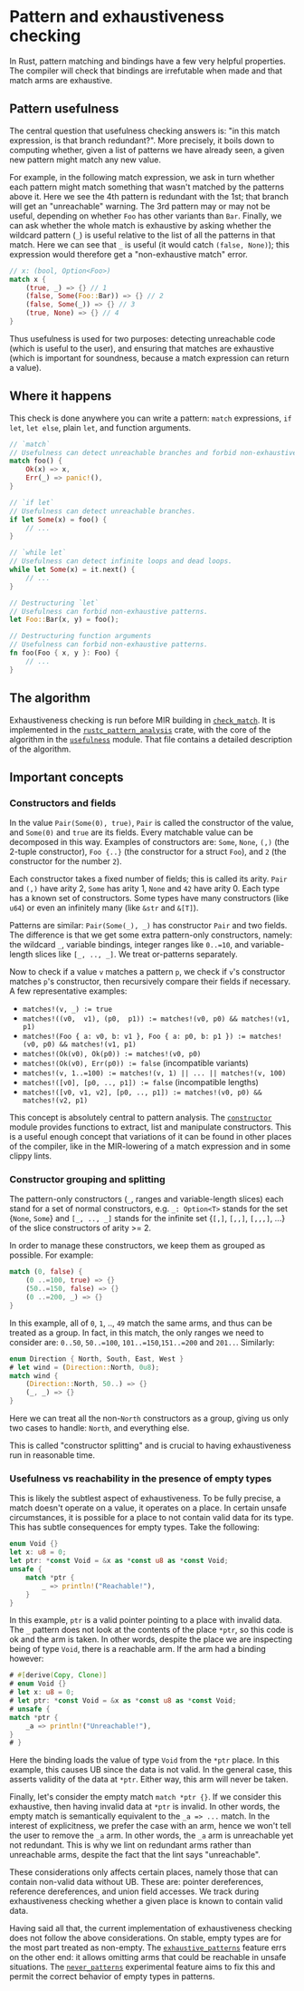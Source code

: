# Pattern and exhaustiveness checking

In Rust, pattern matching and bindings have a few very helpful properties. The
compiler will check that bindings are irrefutable when made and that match arms
are exhaustive.

## Pattern usefulness

The central question that usefulness checking answers is:
"in this match expression, is that branch redundant?".
More precisely, it boils down to computing whether,
given a list of patterns we have already seen,
a given new pattern might match any new value.

For example, in the following match expression,
we ask in turn whether each pattern might match something
that wasn't matched by the patterns above it.
Here we see the 4th pattern is redundant with the 1st;
that branch will get an "unreachable" warning.
The 3rd pattern may or may not be useful,
depending on whether `Foo` has other variants than `Bar`.
Finally, we can ask whether the whole match is exhaustive
by asking whether the wildcard pattern (`_`)
is useful relative to the list of all the patterns in that match.
Here we can see that `_` is useful (it would catch `(false, None)`);
this expression would therefore get a "non-exhaustive match" error.

```rust
// x: (bool, Option<Foo>)
match x {
    (true, _) => {} // 1
    (false, Some(Foo::Bar)) => {} // 2
    (false, Some(_)) => {} // 3
    (true, None) => {} // 4
}
```

Thus usefulness is used for two purposes:
detecting unreachable code (which is useful to the user),
and ensuring that matches are exhaustive (which is important for soundness,
because a match expression can return a value).

## Where it happens

This check is done anywhere you can write a pattern: `match` expressions, `if let`, `let else`,
plain `let`, and function arguments.

```rust
// `match`
// Usefulness can detect unreachable branches and forbid non-exhaustive matches.
match foo() {
    Ok(x) => x,
    Err(_) => panic!(),
}

// `if let`
// Usefulness can detect unreachable branches.
if let Some(x) = foo() {
    // ...
}

// `while let`
// Usefulness can detect infinite loops and dead loops.
while let Some(x) = it.next() {
    // ...
}

// Destructuring `let`
// Usefulness can forbid non-exhaustive patterns.
let Foo::Bar(x, y) = foo();

// Destructuring function arguments
// Usefulness can forbid non-exhaustive patterns.
fn foo(Foo { x, y }: Foo) {
    // ...
}
```

## The algorithm

Exhaustiveness checking is run before MIR building in [`check_match`].
It is implemented in the [`rustc_pattern_analysis`] crate,
with the core of the algorithm in the [`usefulness`] module.
That file contains a detailed description of the algorithm.

## Important concepts

### Constructors and fields

In the value `Pair(Some(0), true)`, `Pair` is called the constructor of the value, and `Some(0)` and
`true` are its fields. Every matchable value can be decomposed in this way. Examples of
constructors are: `Some`, `None`, `(,)` (the 2-tuple constructor), `Foo {..}` (the constructor for
a struct `Foo`), and `2` (the constructor for the number `2`).

Each constructor takes a fixed number of fields; this is called its arity. `Pair` and `(,)` have
arity 2, `Some` has arity 1, `None` and `42` have arity 0. Each type has a known set of
constructors. Some types have many constructors (like `u64`) or even an infinitely many (like `&str`
and `&[T]`).

Patterns are similar: `Pair(Some(_), _)` has constructor `Pair` and two fields. The difference is
that we get some extra pattern-only constructors, namely: the wildcard `_`, variable bindings,
integer ranges like `0..=10`, and variable-length slices like `[_, .., _]`. We treat or-patterns
separately.

Now to check if a value `v` matches a pattern `p`, we check if `v`'s constructor matches `p`'s
constructor, then recursively compare their fields if necessary. A few representative examples:

- `matches!(v, _) := true`
- `matches!((v0,  v1), (p0,  p1)) := matches!(v0, p0) && matches!(v1, p1)`
- `matches!(Foo { a: v0, b: v1 }, Foo { a: p0, b: p1 }) := matches!(v0, p0) && matches!(v1, p1)`
- `matches!(Ok(v0), Ok(p0)) := matches!(v0, p0)`
- `matches!(Ok(v0), Err(p0)) := false` (incompatible variants)
- `matches!(v, 1..=100) := matches!(v, 1) || ... || matches!(v, 100)`
- `matches!([v0], [p0, .., p1]) := false` (incompatible lengths)
- `matches!([v0, v1, v2], [p0, .., p1]) := matches!(v0, p0) && matches!(v2, p1)`

This concept is absolutely central to pattern analysis. The [`constructor`] module provides
functions to extract, list and manipulate constructors. This is a useful enough concept that
variations of it can be found in other places of the compiler, like in the MIR-lowering of a match
expression and in some clippy lints.

### Constructor grouping and splitting

The pattern-only constructors (`_`, ranges and variable-length slices) each stand for a set of
normal constructors, e.g. `_: Option<T>` stands for the set {`None`, `Some`} and `[_, .., _]` stands
for the infinite set {`[,]`, `[,,]`, `[,,,]`, ...} of the slice constructors of arity >= 2.

In order to manage these constructors, we keep them as grouped as possible. For example:

```rust
match (0, false) {
    (0 ..=100, true) => {}
    (50..=150, false) => {}
    (0 ..=200, _) => {}
}
```

In this example, all of `0`, `1`, .., `49` match the same arms, and thus can be treated as a group.
In fact, in this match, the only ranges we need to consider are: `0..50`, `50..=100`,
`101..=150`,`151..=200` and `201..`. Similarly:

```rust
enum Direction { North, South, East, West }
# let wind = (Direction::North, 0u8);
match wind {
    (Direction::North, 50..) => {}
    (_, _) => {}
}
```

Here we can treat all the non-`North` constructors as a group, giving us only two cases to handle:
`North`, and everything else.

This is called "constructor splitting" and is crucial to having exhaustiveness run in reasonable
time.

### Usefulness vs reachability in the presence of empty types

This is likely the subtlest aspect of exhaustiveness. To be fully precise, a match doesn't operate
on a value, it operates on a place. In certain unsafe circumstances, it is possible for a place to
not contain valid data for its type. This has subtle consequences for empty types. Take the
following:

```rust
enum Void {}
let x: u8 = 0;
let ptr: *const Void = &x as *const u8 as *const Void;
unsafe {
    match *ptr {
        _ => println!("Reachable!"),
    }
}
```

In this example, `ptr` is a valid pointer pointing to a place with invalid data. The `_` pattern
does not look at the contents of the place `*ptr`, so this code is ok and the arm is taken. In other
words, despite the place we are inspecting being of type `Void`, there is a reachable arm. If the
arm had a binding however:

```rust
# #[derive(Copy, Clone)]
# enum Void {}
# let x: u8 = 0;
# let ptr: *const Void = &x as *const u8 as *const Void;
# unsafe {
match *ptr {
    _a => println!("Unreachable!"),
}
# }
```

Here the binding loads the value of type `Void` from the `*ptr` place. In this example, this causes
UB since the data is not valid. In the general case, this asserts validity of the data at `*ptr`.
Either way, this arm will never be taken.

Finally, let's consider the empty match `match *ptr {}`. If we consider this exhaustive, then
having invalid data at `*ptr` is invalid. In other words, the empty match is semantically
equivalent to the `_a => ...` match. In the interest of explicitness, we prefer the case with an
arm, hence we won't tell the user to remove the `_a` arm. In other words, the `_a` arm is
unreachable yet not redundant. This is why we lint on redundant arms rather than unreachable
arms, despite the fact that the lint says "unreachable".

These considerations only affects certain places, namely those that can contain non-valid data
without UB. These are: pointer dereferences, reference dereferences, and union field accesses. We
track during exhaustiveness checking whether a given place is known to contain valid data.

Having said all that, the current implementation of exhaustiveness checking does not follow the
above considerations. On stable, empty types are for the most part treated as non-empty. The
[`exhaustive_patterns`] feature errs on the other end: it allows omitting arms that could be
reachable in unsafe situations. The [`never_patterns`] experimental feature aims to fix this and
permit the correct behavior of empty types in patterns.

[`check_match`]: https://doc.rust-lang.org/nightly/nightly-rustc/rustc_mir_build/thir/pattern/check_match/index.html
[`rustc_pattern_analysis`]: https://doc.rust-lang.org/nightly/nightly-rustc/rustc_pattern_analysis/index.html
[`usefulness`]: https://doc.rust-lang.org/nightly/nightly-rustc/rustc_pattern_analysis/usefulness/index.html
[`constructor`]: https://doc.rust-lang.org/nightly/nightly-rustc/rustc_pattern_analysis/constructor/index.html
[`never_patterns`]: https://github.com/rust-lang/rust/issues/118155
[`exhaustive_patterns`]: https://github.com/rust-lang/rust/issues/51085

